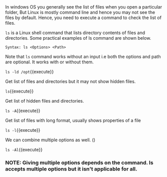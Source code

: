 
## #

In windows OS you generally see the list of files when you open a particular folder, But Linux is mostly command line and hence you may not see the files by default. Hence, you need to execute a command to check the list of files.

`ls` is a Linux shell command that lists directory contents of files and directories. Some practical examples of ls command are shown below.

`Syntax: ls <Options> <Path>`

Note that `ls` command works without an input i.e both the options and path are optional. It works with or without them.

`ls -ld /opt`{{execute}}

Get list of files and directories but it may not show hidden files.

`ls`{{execute}} 

Get list of hidden files and directories.

`ls -A`{{execute}}

Get list of files with long format, usually shows properties of a file

`ls -l`{{execute}} 

 We can combine multiple options as well. ()

`ls -Al`{{execute}}

### NOTE: Giving multiple options depends on the command. ls accepts multiple options but it isn't applicable for all.